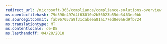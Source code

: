 ```yaml
---
redirect_url: /microsoft-365/compliance/compliance-solutions-overview
ms.openlocfilehash: 79d590e497d4f63010b2b56023b55de3463ec0bb
ms.sourcegitcommit: fab967057a9f31cabeea81a177ed8e0a6d9fb724
ms.translationtype: MT
ms.contentlocale: de-DE
ms.lasthandoff: 04/28/2018
---
```

